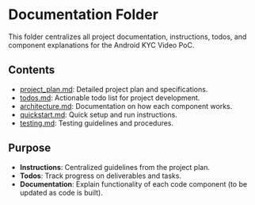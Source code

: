 # Documentation Folder

This folder centralizes all project documentation, instructions, todos, and component explanations for the Android KYC Video PoC.

## Contents

- [project_plan.md](project_plan.md): Detailed project plan and specifications.
- [todos.md](todos.md): Actionable todo list for project development.
- [architecture.md](architecture.md): Documentation on how each component works.
- [quickstart.md](quickstart.md): Quick setup and run instructions.
- [testing.md](testing.md): Testing guidelines and procedures.

## Purpose

- **Instructions**: Centralized guidelines from the project plan.
- **Todos**: Track progress on deliverables and tasks.
- **Documentation**: Explain functionality of each code component (to be updated as code is built).